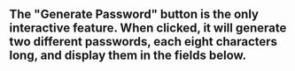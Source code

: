 ## The "Generate Password" button is the only interactive feature. When clicked, it will generate two different passwords, each eight characters long, and display them in the fields below.
